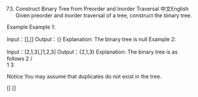 73. Construct Binary Tree from Preorder and Inorder Traversal
中文English
Given preorder and inorder traversal of a tree, construct the binary tree.

Example
Example 1:

Input：[],[]
Output：{}
Explanation:
The binary tree is null
Example 2:

Input：[2,1,3],[1,2,3]
Output：{2,1,3}
Explanation:
The binary tree is as follows
  2
 / \
1   3

Notice
You may assume that duplicates do not exist in the tree.

[]
[]
